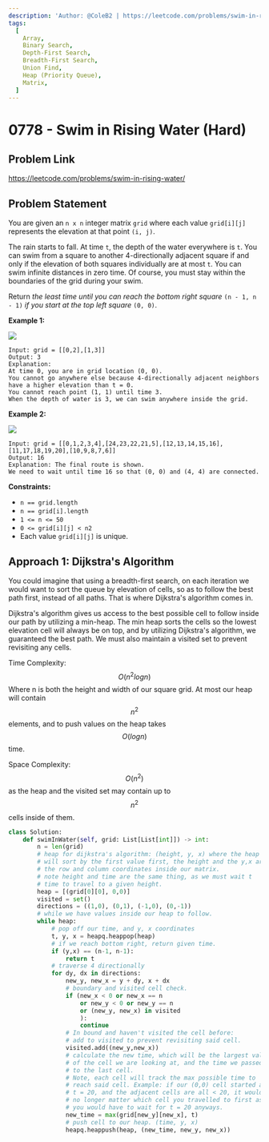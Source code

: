 ```yaml
---
description: 'Author: @ColeB2 | https://leetcode.com/problems/swim-in-rising-water/'
tags:
  [
    Array,
    Binary Search,
    Depth-First Search,
    Breadth-First Search,
    Union Find,
    Heap (Priority Queue),
    Matrix,
  ]
---
```


# 0778 - Swim in Rising Water (Hard)

## Problem Link

https://leetcode.com/problems/swim-in-rising-water/

## Problem Statement

You are given an `n x n` integer matrix `grid` where each value `grid[i][j]` represents the elevation at that point `(i, j)`.

The rain starts to fall. At time `t`, the depth of the water everywhere is `t`. You can swim from a square to another 4-directionally adjacent square if and only if the elevation of both squares individually are at most `t`. You can swim infinite distances in zero time. Of course, you must stay within the boundaries of the grid during your swim.

Return _the least time until you can reach the bottom right square_ `(n - 1, n - 1)` _if you start at the top left square_ `(0, 0)`.

**Example 1:**

![](https://assets.leetcode.com/uploads/2021/06/29/swim1-grid.jpg)

```
Input: grid = [[0,2],[1,3]]
Output: 3
Explanation:
At time 0, you are in grid location (0, 0).
You cannot go anywhere else because 4-directionally adjacent neighbors have a higher elevation than t = 0.
You cannot reach point (1, 1) until time 3.
When the depth of water is 3, we can swim anywhere inside the grid.
```

**Example 2:**

![](https://assets.leetcode.com/uploads/2021/06/29/swim2-grid-1.jpg)

```
Input: grid = [[0,1,2,3,4],[24,23,22,21,5],[12,13,14,15,16],[11,17,18,19,20],[10,9,8,7,6]]
Output: 16
Explanation: The final route is shown.
We need to wait until time 16 so that (0, 0) and (4, 4) are connected.
```

**Constraints:**

- `n == grid.length`
- `n == grid[i].length`
- `1 <= n <= 50`
- `0 <= grid[i][j] < n2`
- Each value `grid[i][j]` is unique.

## Approach 1: Dijkstra's Algorithm

You could imagine that using a breadth-first search, on each iteration we would want to sort the queue by elevation of cells, so as to follow the best path first, instead of all paths. That is where Dijkstra's algorithm comes in.

Dijkstra's algorithm gives us access to the best possible cell to follow inside our path by utilizing a min-heap. The min heap sorts the cells so the lowest elevation cell will always be on top, and by utilizing Dijkstra's algorithm, we guaranteed the best path. We must also maintain a visited set to prevent revisiting any cells.

Time Complexity: $$O(n^2 logn)$$ Where n is both the height and width of our square grid. At most our heap will contain $$n^2$$ elements, and to push values on the heap takes $$O(logn)$$ time.

Space Complexity: $$O(n^2)$$ as the heap and the visited set may contain up to $$n^2$$ cells inside of them.

<Tabs>
<TabItem value="python" label="Python">
<SolutionAuthor name="@ColeB2"/>

```py
class Solution:
    def swimInWater(self, grid: List[List[int]]) -> int:
        n = len(grid)
        # heap for dijkstra's algorithm: (height, y, x) where the heap
        # will sort by the first value first, the height and the y,x are
        # the row and column coordinates inside our matrix.
        # note height and time are the same thing, as we must wait t
        # time to travel to a given height.
        heap = [(grid[0][0], 0,0)]
        visited = set()
        directions = ((1,0), (0,1), (-1,0), (0,-1))
        # while we have values inside our heap to follow.
        while heap:
            # pop off our time, and y, x coordinates
            t, y, x = heapq.heappop(heap)
            # if we reach bottom right, return given time.
            if (y,x) == (n-1, n-1):
                return t
            # traverse 4 directionally
            for dy, dx in directions:
                new_y, new_x = y + dy, x + dx
                # boundary and visited cell check.
                if (new_x < 0 or new_x == n
                    or new_y < 0 or new_y == n
                    or (new_y, new_x) in visited
                    ):
                    continue
                # In bound and haven't visited the cell before:
                # add to visited to prevent revisiting said cell.
                visited.add((new_y,new_x))
                # calculate the new time, which will be the largest value
                # of the cell we are looking at, and the time we passed
                # to the last cell.
                # Note, each cell will track the max possible time to
                # reach said cell. Example: if our (0,0) cell started at
                # t = 20, and the adjacent cells are all < 20, it would
                # no longer matter which cell you travelled to first as
                # you would have to wait for t = 20 anyways.
                new_time = max(grid[new_y][new_x], t)
                # push cell to our heap. (time, y, x)
                heapq.heappush(heap, (new_time, new_y, new_x))
```

</TabItem>
</Tabs>
